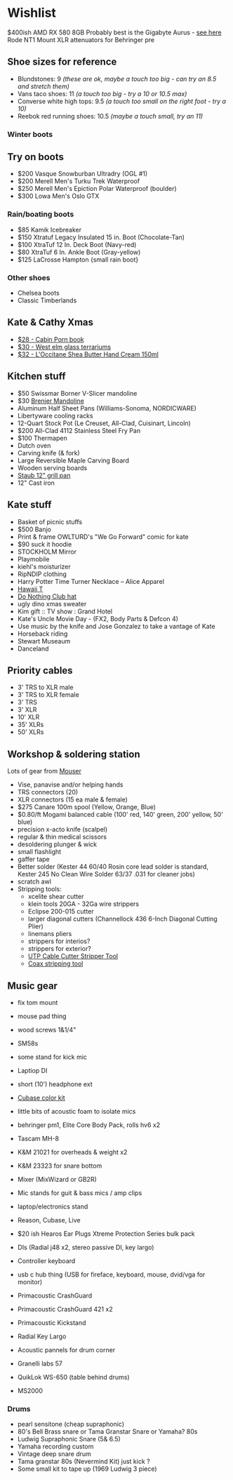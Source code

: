 # Wishlist

$400ish AMD RX 580 8GB
Probably best is the Gigabyte Aurus - [see here](https://www.reddit.com/r/Amd/comments/67kojw/what_is_the_best_rx_580_card_to_get/)
Rode NT1 Mount
XLR attenuators for Behringer pre

## Shoe sizes for reference

- Blundstones: 9 _(these are ok, maybe a touch too big - can try an 8.5 and stretch them)_
- Vans taco shoes: 11 _(a touch too big - try a 10 or 10.5 max)_
- Converse white high tops: 9.5 _(a touch too small on the right foot - try a 10)_
- Reebok red running shoes: 10.5 _(maybe a touch small, try an 11)_

### Winter boots

## Try on boots

- $200 Vasque Snowburban Ultradry (OGL #1)
- $200 Merell Men's Turku Trek Waterproof
- $250 Merell Men's Epiction Polar Waterproof (boulder)
- $300 Lowa Men's Oslo GTX

### Rain/boating boots

- $85 Kamik Icebreaker
- $150 Xtratuf Legacy Insulated 15 in. Boot (Chocolate-Tan)
- $100 XtraTuf 12 In. Deck Boot (Navy-red)
- $80 XtraTuf 6 In. Ankle Boot (Gray-yellow)
- $125 LaCrosse Hampton {small rain boot}

### Other shoes

- Chelsea boots
- Classic Timberlands

## Kate & Cathy Xmas

- [$28 - Cabin Porn book](https://www.amazon.ca/Cabin-Porn-Inspiration-Quiet-Somewhere/dp/0316378216/)
- [$30 - West elm glass terrariums](https://www.westelm.com/products/faceted-glass-terrariums-iridescent-d4902/)
- [$32 - L'Occitane Shea Butter Hand Cream 150ml](https://ca.loccitane.com/large-shea-butter-hand-cream,19,1,1334,1159098.htm)

## Kitchen stuff

- $50 Swissmar Borner V-Slicer mandoline
- $30 [Brenier Mandoline](https://www.amazon.ca/Benriner-Japanese-Mandolin-Vegetable-Cutter/dp/B000LCP6EW)
- Aluminum Half Sheet Pans (Williams-Sonoma, NORDICWARE)
- Libertyware cooling racks
- 12-Quart Stock Pot (Le Creuset, All-Clad, Cuisinart, Lincoln)
- $200 All-Clad 4112 Stainless Steel Fry Pan
- $100 Thermapen
- Dutch oven
- Carving knife (& fork)
- Large Reversible Maple Carving Board
- Wooden serving boards
- [Staub 12" grill pan](http://maisonlipari.ca/en/square-grill-cast-iron-cherry-red-12.html)
- 12" Cast iron

## Kate stuff

- Basket of picnic stuffs
- $500 Banjo
- Print & frame OWLTURD's "We Go Forward" comic for kate
- $90 suck it hoodie
- STOCKHOLM Mirror
- Playmobile
- kiehl's moisturizer
- RipNDIP clothing
- Harry Potter Time Turner Necklace – Alice Apparel
- [Hawaii T](http://fresh-tops.com/hawaii-white-t-shirt/)
- [Do Nothing Club hat](http://fresh-tops.com/do-nothing-white-hat/)
- ugly dino xmas sweater
- Kim gift :: TV show : Grand Hotel
- Kate's Uncle Movie Day - (FX2, Body Parts & Defcon 4)
- Use music by the knife and Jose Gonzalez to take a vantage of Kate
- Horseback riding
- Stewart Museaum
- Danceland

## Priority cables

- 3' TRS to XLR male
- 3' TRS to XLR female
- 3' TRS
- 3' XLR
- 10' XLR
- 35' XLRs
- 50' XLRs

## Workshop & soldering station

Lots of gear from [Mouser](https://ca.mouser.com)

- Vise, panavise and/or helping hands
- TRS connectors (20)
- XLR connectors (15 ea male & female)
- $275 Canare 100m spool (Yellow, Orange, Blue)
- $0.80/ft Mogami balanced cable (100' red, 140' green, 200' yellow, 50' blue)
- precision x-acto knife (scalpel)
- regular & thin medical scissors
- desoldering plunger & wick
- small flashlight
- gaffer tape
- Better solder (Kester 44 60/40 Rosin core lead solder is standard, Kester 245 No Clean Wire Solder 63/37 .031 for cleaner jobs)
- scratch awl
- Stripping tools:
  - xcelite shear cutter
  - klein tools 20GA - 32Ga wire strippers
  - Eclipse 200-015 cutter
  - larger diagonal cutters (Channellock 436 6-Inch Diagonal Cutting Plier)
  - linemans pliers
  - strippers for interios?
  - strippers for exterior?
  - [UTP Cable Cutter Stripper Tool](https://www.amazon.ca/gp/product/B003OSRB5C/ref=s9_acsd_top_hd_bw_b7rdejb_c_x_w)
  - [Coax stripping tool](https://www.amazon.ca/gp/product/B00L316XTW/ref=s9_acsd_top_hd_bw_b7rdejb_c_x_w)

## Music gear

- fix tom mount
- mouse pad thing
- wood screws 1&1/4"

- SM58s
- some stand for kick mic
- Laptiop DI
- short (10') headphone ext
- [Cubase color kit](https://www.dawlab.net/color-pack-for-cubase-inc-maschine-colors/)
- little bits of acoustic foam to isolate mics
- behringer pm1, Elite Core Body Pack, rolls hv6 x2
- Tascam MH-8
- K&M 21021 for overheads & weight x2
- K&M 23323 for snare bottom
- Mixer (MixWizard or GB2R)
- Mic stands for guit & bass mics / amp clips
- laptop/electronics stand
- Reason, Cubase, Live
- $20 ish Hearos Ear Plugs Xtreme Protection Series bulk pack
- DIs (Radial j48 x2, stereo passive DI, key largo)
- Controller keyboard
- usb c hub thing (USB for fireface, keyboard, mouse, dvid/vga for monitor)
- Primacoustic CrashGuard
- Primacoustic CrashGuard 421 x2
- Primacoustic Kickstand
- Radial Key Largo
- Acoustic pannels for drum corner
- Granelli labs 57
- QuikLok WS-650 (table behind drums)
- MS2000

### Drums

- pearl sensitone (cheap supraphonic)
- 80's Bell Brass snare or Tama Granstar Snare or Yamaha? 80s
- Ludwig Supraphonic Snare (5& 6.5)
- Yamaha recording custom
- Vintage deep snare drum
- Tama granstar 80s (Nevermind Kit) just kick ?
- Some small kit to tape up (1969 Ludwig 3 piece)
